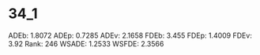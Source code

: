 # 34_1

ADEb: 1.8072
ADEp: 0.7285
ADEv: 2.1658
FDEb: 3.455
FDEp: 1.4009
FDEv: 3.92
Rank: 246
WSADE: 1.2533
WSFDE: 2.3566